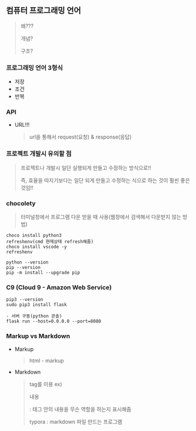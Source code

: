 ## 컴퓨터 프로그래밍 언어

> 왜???
>
> 개념?
>
> 구조?

### 프로그래밍 언어 3형식

- 저장
- 조건
- 반복

### API

- URL!!!

  > url을 통해서 request(요청) & response(응답)



### 프로젝트 개발시 유의할 점

> 프로젝트나 개발시 일단 실행되게 만들고 수정하는 방식으로!!
>
> 즉, 효율을 따지기보다는 일단 되게 만들고 수정하는 식으로 하는 것이 훨씬 좋은 것임!!



### chocolety

> 터미널창에서 프로그램 다운 받을 때 사용(웹창에서 검색해서 다운받지 않는 방법)

```
choco install python3
refreshenv(cmd 현재상태 refresh해줌)
choco install vscode -y
refreshenv
	
python --version
pip --version
pip -m install --upgrade pip
```



### C9 (Cloud 9 - Amazon Web Service)

```
pip3 --version
sudo pip3 install flask

- 서버 구동(python 콘솔)
flask run --host=0.0.0.0 --port=8080
```



### Markup vs Markdown

- Markup

  > html - markup

- Markdown

  > tag를 이용	
  > ex) <p>내용</p> : 태그 안의 내용을 무슨 역할을 하는지 표시해줌
  >
  > typora : markdown 파일 만드는 프로그램
